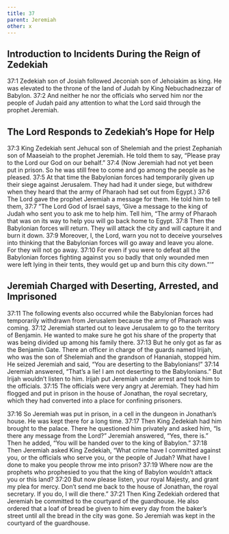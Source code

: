 ```yaml
---
title: 37
parent: Jeremiah
other: x
---
```



## Introduction to Incidents During the Reign of Zedekiah

<a name="37:1">37:1</a> Zedekiah son of Josiah followed Jeconiah son of Jehoiakim as king. He was elevated to the throne of the land of Judah by King Nebuchadnezzar of Babylon. <a name="37:2">37:2</a> And neither he nor the officials who served him nor the people of Judah paid any attention to what the Lord said through the prophet Jeremiah.

## The Lord Responds to Zedekiah’s Hope for Help

<a name="37:3">37:3</a> King Zedekiah sent Jehucal son of Shelemiah and the priest Zephaniah son of Maaseiah to the prophet Jeremiah. He told them to say, “Please pray to the Lord our God on our behalf.” <a name="37:4">37:4</a> (Now Jeremiah had not yet been put in prison. So he was still free to come and go among the people as he pleased. <a name="37:5">37:5</a> At that time the Babylonian forces had temporarily given up their siege against Jerusalem. They had had it under siege, but withdrew when they heard that the army of Pharaoh had set out from Egypt.) <a name="37:6">37:6</a> The Lord gave the prophet Jeremiah a message for them. He told him to tell them, <a name="37:7">37:7</a> “The Lord God of Israel says, ‘Give a message to the king of Judah who sent you to ask me to help him. Tell him, “The army of Pharaoh that was on its way to help you will go back home to Egypt. <a name="37:8">37:8</a> Then the Babylonian forces will return. They will attack the city and will capture it and burn it down. <a name="37:9">37:9</a> Moreover, I, the Lord, warn you not to deceive yourselves into thinking that the Babylonian forces will go away and leave you alone. For they will not go away. <a name="37:10">37:10</a> For even if you were to defeat all the Babylonian forces fighting against you so badly that only wounded men were left lying in their tents, they would get up and burn this city down.”’”

## Jeremiah Charged with Deserting, Arrested, and Imprisoned

<a name="37:11">37:11</a> The following events also occurred while the Babylonian forces had temporarily withdrawn from Jerusalem because the army of Pharaoh was coming. <a name="37:12">37:12</a> Jeremiah started out to leave Jerusalem to go to the territory of Benjamin. He wanted to make sure he got his share of the property that was being divided up among his family there. <a name="37:13">37:13</a> But he only got as far as the Benjamin Gate. There an officer in charge of the guards named Irijah, who was the son of Shelemiah and the grandson of Hananiah, stopped him. He seized Jeremiah and said, “You are deserting to the Babylonians!” <a name="37:14">37:14</a> Jeremiah answered, “That’s a lie! I am not deserting to the Babylonians.” But Irijah wouldn’t listen to him. Irijah put Jeremiah under arrest and took him to the officials. <a name="37:15">37:15</a> The officials were very angry at Jeremiah. They had him flogged and put in prison in the house of Jonathan, the royal secretary, which they had converted into a place for confining prisoners.

<a name="37:16">37:16</a> So Jeremiah was put in prison, in a cell in the dungeon in Jonathan’s house. He was kept there for a long time. <a name="37:17">37:17</a> Then King Zedekiah had him brought to the palace. There he questioned him privately and asked him, “Is there any message from the Lord?” Jeremiah answered, “Yes, there is.” Then he added, “You will be handed over to the king of Babylon.” <a name="37:18">37:18</a> Then Jeremiah asked King Zedekiah, “What crime have I committed against you, or the officials who serve you, or the people of Judah? What have I done to make you people throw me into prison? <a name="37:19">37:19</a> Where now are the prophets who prophesied to you that the king of Babylon wouldn’t attack you or this land? <a name="37:20">37:20</a> But now please listen, your royal Majesty, and grant my plea for mercy. Don’t send me back to the house of Jonathan, the royal secretary. If you do, I will die there.” <a name="37:21">37:21</a> Then King Zedekiah ordered that Jeremiah be committed to the courtyard of the guardhouse. He also ordered that a loaf of bread be given to him every day from the baker’s street until all the bread in the city was gone. So Jeremiah was kept in the courtyard of the guardhouse.
